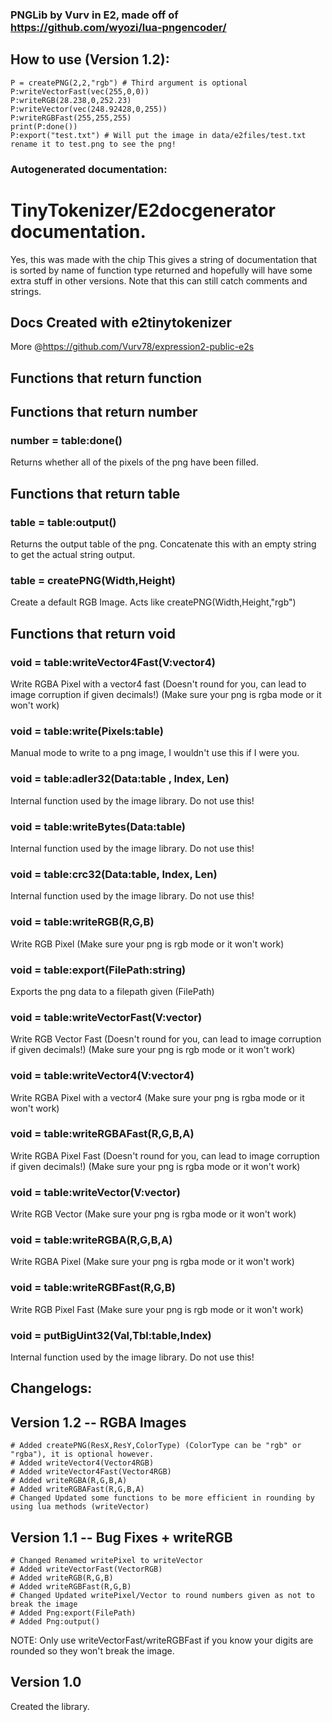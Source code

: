### PNGLib by Vurv in E2, made off of https://github.com/wyozi/lua-pngencoder/

## How to use (Version 1.2):
```golo
P = createPNG(2,2,"rgb") # Third argument is optional
P:writeVectorFast(vec(255,0,0))
P:writeRGB(28.238,0,252.23)
P:writeVector(vec(248.92428,0,255))
P:writeRGBFast(255,255,255)
print(P:done())
P:export("test.txt") # Will put the image in data/e2files/test.txt rename it to test.png to see the png!
```
### Autogenerated documentation:
# TinyTokenizer/E2docgenerator documentation.
Yes, this was made with the chip
This gives a string of documentation that is sorted by name of function type returned and hopefully will have some extra stuff in other versions.
Note that this can still catch comments and strings.

## Docs Created with e2tinytokenizer
More @https://github.com/Vurv78/expression2-public-e2s

## Functions that return **function**


## Functions that return **number**

### number = table:done()
 Returns whether all of the pixels of the png have been filled.

## Functions that return **table**

### table = table:output()
 Returns the output table of the png. Concatenate this with an empty string to get the actual string output.
### table = createPNG(Width,Height)
 Create a default RGB Image. Acts like createPNG(Width,Height,"rgb")

## Functions that return **void**

### void = table:writeVector4Fast(V:vector4)
 Write RGBA Pixel with a vector4 fast (Doesn't round for you, can lead to image corruption if given decimals!) (Make sure your png is rgba mode or it won't work)
### void = table:write(Pixels:table)
 Manual mode to write to a png image, I wouldn't use this if I were you.
### void = table:adler32(Data:table , Index, Len)
 Internal function used by the image library. Do not use this!
### void = table:writeBytes(Data:table)
 Internal function used by the image library. Do not use this!
### void = table:crc32(Data:table, Index, Len)
 Internal function used by the image library. Do not use this!
### void = table:writeRGB(R,G,B)
 Write RGB Pixel (Make sure your png is rgb mode or it won't work)
### void = table:export(FilePath:string)
 Exports the png data to a filepath given (FilePath)
### void = table:writeVectorFast(V:vector)
 Write RGB Vector Fast (Doesn't round for you, can lead to image corruption if given decimals!) (Make sure your png is rgb mode or it won't work)
### void = table:writeVector4(V:vector4)
 Write RGBA Pixel with a vector4 (Make sure your png is rgba mode or it won't work)
### void = table:writeRGBAFast(R,G,B,A)
 Write RGBA Pixel Fast (Doesn't round for you, can lead to image corruption if given decimals!) (Make sure your png is rgba mode or it won't work)
### void = table:writeVector(V:vector)
 Write RGB Vector (Make sure your png is rgba mode or it won't work)
### void = table:writeRGBA(R,G,B,A)
 Write RGBA Pixel (Make sure your png is rgba mode or it won't work)
### void = table:writeRGBFast(R,G,B)
 Write RGB Pixel Fast (Make sure your png is rgb mode or it won't work)
### void = putBigUint32(Val,Tbl:table,Index)
 Internal function used by the image library. Do not use this!

## Changelogs:

## Version 1.2 -- RGBA Images
```golo
# Added createPNG(ResX,ResY,ColorType) (ColorType can be "rgb" or "rgba"), it is optional however.
# Added writeVector4(Vector4RGB)
# Added writeVector4Fast(Vector4RGB)
# Added writeRGBA(R,G,B,A)
# Added writeRGBAFast(R,G,B,A)
# Changed Updated some functions to be more efficient in rounding by using lua methods (writeVector)
```

## Version 1.1 -- Bug Fixes + writeRGB
```golo
# Changed Renamed writePixel to writeVector
# Added writeVectorFast(VectorRGB)
# Added writeRGB(R,G,B)
# Added writeRGBFast(R,G,B)
# Changed Updated writePixel/Vector to round numbers given as not to break the image
# Added Png:export(FilePath)
# Added Png:output()
```

NOTE:
Only use writeVectorFast/writeRGBFast if you know your digits are rounded so they won't break the image.

## Version 1.0
Created the library.
